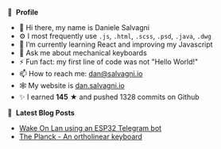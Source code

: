👀 &nbsp;**Profile**
- 👋 Hi there, my name is Daniele Salvagni
- ⚙️ I most frequently use `.js`, `.html`, `.scss`, `.psd`, `.java`, `.dwg`
- 🌱 I’m currently learning React and improving my Javascript
- 💬 Ask me about mechanical keyboards
- ⚡ Fun fact: my first line of code was not "Hello World!"
- 📫 How to reach me: dan@salvagni.io
- 🕸️ My website is [dan.salvagni.io](https://dan.salvagni.io)
- ✨ I earned **145** ★ and pushed 1328 commits on Github

📕 &nbsp;**Latest Blog Posts**
- [Wake On Lan using an ESP32 Telegram bot](https://dan.salvagni.io/b/embedded-telegram-bot-for-wake-on-lan-pc)
- [The Planck - An ortholinear keyboard](https://dan.salvagni.io/b/the-planck-an-ortholinear-keyboard)
